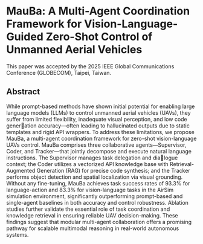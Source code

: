 # MauBa: A Multi-Agent Coordination Framework for Vision-Language-Guided Zero-Shot Control of Unmanned Aerial Vehicles

This paper was accepted by the 2025 IEEE Global Communications Conference (GLOBECOM), Taipei, Taiwan.

## Abstract
While prompt-based methods have shown initial
potential for enabling large language models (LLMs) to control
unmanned aerial vehicles (UAVs), they suffer from limited
flexibility, inadequate visual perception, and low code generation accuracy—often leading to hallucinated outputs due to
static templates and rigid API wrappers. To address these
limitations, we propose MauBa, a multi-agent coordination
framework for zero-shot vision-language UAVs control. MauBa
comprises three collaborative agents—Supervisor, Coder, and
Tracker—that jointly decompose and execute natural language
instructions. The Supervisor manages task delegation and dialogue context; the Coder utilizes a vectorized API knowledge
base with Retrieval-Augmented Generation (RAG) for precise
code synthesis; and the Tracker performs object detection and
spatial localization via visual grounding. Without any fine-tuning,
MauBa achieves task success rates of 93.3% for language-action
and 83.3% for vision-language tasks in the AirSim simulation environment, significantly outperforming prompt-based and 
single-agent baselines in both accuracy and control robustness. Ablation
studies further validate the essential role of task coordination and
knowledge retrieval in ensuring reliable UAV decision-making.
These findings suggest that modular multi-agent collaboration
offers a promising pathway for scalable multimodal reasoning
in real-world autonomous systems.
